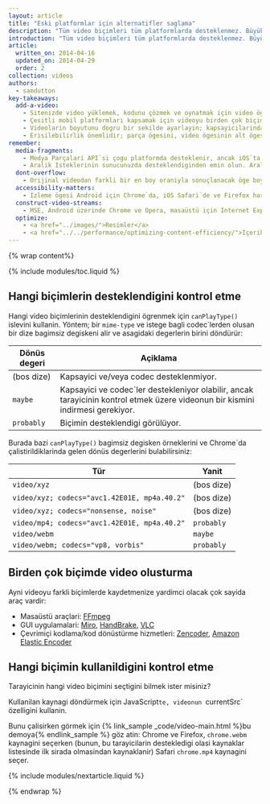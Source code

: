 ```yaml
---
layout: article
title: "Eski platformlar için alternatifler saglama"
description: "Tüm video biçimleri tüm platformlarda desteklenmez. Büyük platformlarda desteklenen biçimlere bakin ve videonuzun bunlarin her birinde çalistigindan emin olun."
introduction: "Tüm video biçimleri tüm platformlarda desteklenmez. Büyük platformlarda desteklenen biçimlere bakin ve videonuzun bunlarin her birinde çalistigindan emin olun."
article:
  written_on: 2014-04-16
  updated_on: 2014-04-29
  order: 2
collection: videos
authors:
  - samdutton
key-takeaways:
  add-a-video:
    - Sitenizde video yüklemek, kodunu çözmek ve oynatmak için video ögesini kullanin.
    - Çesitli mobil platformlari kapsamak için videoyu birden çok biçimde olusturun.
    - Videolarin boyutunu dogru bir sekilde ayarlayin; kapsayicilarindan tasmadiklarindan emin olun.
    - Erisilebilirlik önemlidir; parça ögesini, video ögesinin alt ögesi olarak ekleyin.
remember:
  media-fragments:
    - Medya Parçalari API`si çogu platformda desteklenir, ancak iOS`ta desteklenmez.
    - Aralik Isteklerinin sunucunuzda desteklendiginden emin olun. Aralik Istekleri, çogu sunucuda varsayilan olarak etkindir, ancak bazi barindirma hizmetleri bunlari kapatabilir.
  dont-overflow:
    - Orijinal videodan farkli bir en boy oraniyla sonuçlanacak öge boyutu ayarlamasini zorlamayin. Basik veya uzamis video kötü görünür.
  accessibility-matters:
    - Izleme ögesi Android için Chrome`da, iOS Safari`de ve Firefox haricinde geçerli tüm masaüstü tarayicilarda desteklenir (bkz. <a href="http://caniuse.com/track" title="Izleme ögesi destek durumu">caniuse.com/track</a>). Çesitli çoklu dolgular da kullanilmaktadir. <a href='//www.delphiki.com/html5/playr/' title='Playr parça ögesi çoklu dolgusu'>Playr</a> veya <a href='//captionatorjs.com/' title='Captionator parça'>Captionator</a> kullanmanizi öneririz.
  construct-video-streams:
    - MSE, Android üzerinde Chrome ve Opera, masaüstü için Internet Explorer 11 ve Chrome tarafindan desteklenir ve <a href='http://wiki.mozilla.org/Platform/MediaSourceExtensions' title='Firefox Media Source Extensions uygulama zaman çizelgesi'>Firefox</a> için de destek saglanmasi planlanmaktadir.
  optimize:
    - <a href="../images/">Resimler</a>
    - <a href="../../performance/optimizing-content-efficiency/">Içerik verimliligini optimize etme</a>
---
```


{% wrap content%}

{% include modules/toc.liquid %}

<style>

  img, video, object {
    max-width: 100%;
  }

  img.center {
    display: block;
    margin-left: auto;
    margin-right: auto;
  }

</style>

## Hangi biçimlerin desteklendigini kontrol etme

Hangi video biçimlerinin desteklendigini ögrenmek için `canPlayType()` islevini kullanin. Yöntem; bir `mime-type` ve istege bagli codec`lerden olusan bir dize bagimsiz degiskeni alir ve asagidaki degerlerin birini döndürür:

<table class="table">
  <thead>
    <tr>
      <th>Dönüs degeri</th>
      <th>Açiklama</th>
    </tr>
  </thead>
  <tbody>
    <tr>
      <td data-th="Dönüs degeri">(bos dize)</td>
      <td data-th="Açiklama">Kapsayici ve/veya codec desteklenmiyor.</td>
    </tr>
    <tr>
      <td data-th="Dönüs degeri"><code>maybe</code></td>
      <td data-th="Açiklama">
        Kapsayici ve codec`ler destekleniyor olabilir, ancak tarayicinin
        kontrol etmek üzere videonun bir kismini indirmesi gerekiyor.
      </td>
    </tr>
    <tr>
      <td data-th="Dönüs degeri"><code>probably</code></td>
      <td data-th="Açiklama">Biçimin desteklendigi görülüyor.
      </td>
    </tr>
  </tbody>
</table>

Burada bazi `canPlayType()` bagimsiz degisken örneklerini ve Chrome`da çalistirildiklarinda gelen dönüs degerlerini bulabilirsiniz:


<table class="table">
  <thead>
    <tr>
      <th>Tür</th>
      <th>Yanit</th>
    </tr>
  </thead>
  <tbody>
    <tr>
      <td data-th="Tür"><code>video/xyz</code></td>
      <td data-th="Yanit">(bos dize)</td>
    </tr>
    <tr>
      <td data-th="Tür"><code>video/xyz; codecs="avc1.42E01E, mp4a.40.2"</code></td>
      <td data-th="Yanit">(bos dize)</td>
    </tr>
    <tr>
      <td data-th="Tür"><code>video/xyz; codecs="nonsense, noise"</code></td>
      <td data-th="Yanit">(bos dize)</td>
    </tr>
    <tr>
      <td data-th="Tür"><code>video/mp4; codecs="avc1.42E01E, mp4a.40.2"</code></td>
      <td data-th="Yanit"><code>probably</code></td>
    </tr>
    <tr>
      <td data-th="Tür"><code>video/webm</code></td>
      <td data-th="Yanit"><code>maybe</code></td>
    </tr>
    <tr>
      <td data-th="Tür"><code>video/webm; codecs="vp8, vorbis"</code></td>
      <td data-th="Yanit"><code>probably</code></td>
    </tr>
  </tbody>
</table>


## Birden çok biçimde video olusturma

Ayni videoyu farkli biçimlerde kaydetmenize yardimci olacak çok sayida araç vardir:

* Masaüstü araçlari: [FFmpeg](//ffmpeg.org/)
* GUI uygulamalari: [Miro](//www.mirovideoconverter.com/), [HandBrake](//handbrake.fr/), [VLC](//www.videolan.org/)
* Çevrimiçi kodlama/kod dönüstürme hizmetleri: [Zencoder](//en.wikipedia.org/wiki/Zencoder), [Amazon Elastic Encoder](//aws.amazon.com/elastictranscoder)

## Hangi biçimin kullanildigini kontrol etme

Tarayicinin hangi video biçimini seçtigini bilmek ister misiniz?

Kullanilan kaynagi döndürmek için JavaScript`te, videonun `currentSrc` özelligini kullanin.

Bunu çalisirken görmek için {% link_sample _code/video-main.html %}bu demoya{% endlink_sample %} göz atin: Chrome ve Firefox, `chrome.webm` kaynagini seçerken (bunun, bu tarayicilarin destekledigi olasi kaynaklar listesinde ilk sirada olmasindan kaynaklanir) Safari `chrome.mp4` kaynagini seçer.

{% include modules/nextarticle.liquid %}

{% endwrap %}


